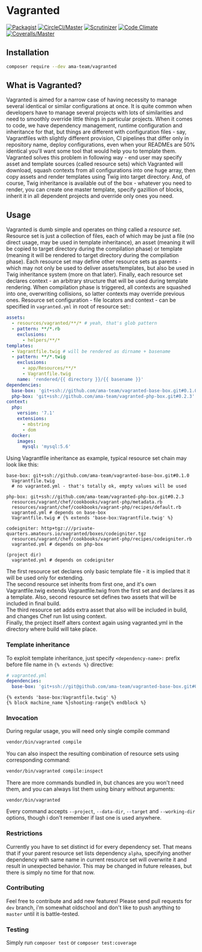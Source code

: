 # Vagranted

[![Packagist](https://img.shields.io/packagist/v/ama-team/vagranted.svg?style=flat-square)](https://packagist.org/packages/ama-team/vagranted)
[![CircleCI/Master](https://img.shields.io/circleci/project/github/ama-team/vagranted/master.svg?style=flat-square)](https://circleci.com/gh/ama-team/vagranted/tree/dev)
[![Scrutinizer](https://img.shields.io/scrutinizer/g/ama-team/vagranted.svg?style=flat-square)](https://scrutinizer-ci.com/g/ama-team/vagranted)
[![Code Climate](https://img.shields.io/codeclimate/github/ama-team/vagranted.svg?style=flat-square)](https://codeclimate.com/github/ama-team/vagranted)
[![Coveralls/Master](https://img.shields.io/coveralls/ama-team/vagranted/master.svg?style=flat-square)](https://coveralls.io/github/ama-team/vagranted?branch=master)

## Installation

```bash
composer require --dev ama-team/vagranted
```

## What is Vagranted?

Vagranted is aimed for a narrow case of having necessity to manage
several identical or similar configurations at once. It is quite common
when developers have to manage several projects with lots of 
similarities and need to smoothly override little things in particular
projects. When it comes to code, we have dependency management,
runtime configuration and inheritance for that, but things are 
different with configuration files - say, Vagrantfiles with slightly 
different provision, CI pipelines that differ only in repository name, 
deploy configurations, even when your READMEs are 50% identical you'll 
want some tool that would help you to template them. Vagranted solves 
this problem in following way - end user may specify asset and template
sources (called resource sets) which Vagranted will download, squash
contexts from all configurations into one huge array, then copy assets 
and render templates using Twig into target directory. And, of course,
Twig inheritance is available out of the box - whatever you need to 
render, you can create one master template, specify gazillion of 
blocks, inherit it in all dependent projects and override only ones you
need.

## Usage

Vagranted is dumb simple and operates on thing called a *resource set*.
Resource set is just a collection of files, each of which may be just a
file (no direct usage, may be used in template inheritance), an asset 
(meaning it will be copied to target directory during the compilation 
phase) or template (meaning it will be rendered to target directory 
during the compilation phase). Each resource set may define other 
resource sets as parents - which may not only be used to deliver 
assets/templates, but also be used in Twig inheritance system (more on 
that later). Finally, each resource set declares context - an arbitrary 
structure that will be used during template rendering. When compilation 
phase is triggered, all contexts are squashed into one, overwriting 
collisions, so latter contexts may override previous ones. Resource set 
configuration - file locators and context - can be specified in 
`vagranted.yml` in root of resource set::

```yml
assets:
  - resources/vagranted/**/* # yeah, that's glob pattern
  - pattern: **/*.rb
    exclusions: 
      - helpers/**/*
templates:
  - Vagrantfile.twig # will be rendered as dirname + basename
  - pattern: **/*.twig
    exclusions:
      - app/Resources/**/*
      - Vagrantfile.twig
    name: 'rendered/{{ directory }}/{{ basename }}'
dependencies:
  base-box: 'git+ssh://github.com/ama-team/vagranted-base-box.git#0.1.0'
  php-box: 'git+ssh://github.com/ama-team/vagranted-php-box.git#0.2.3'
context:
  php: 
    version: '7.1'
    extensions:
      - mbstring
      - dom
  docker:
    images:
      mysql: 'mysql:5.6'
```

Using Vagrantfile inheritance as example, typical resource set chain 
may look like this:

```
base-box: git+ssh://github.com/ama-team/vagranted-base-box.git#0.1.0
  Vagrantfile.twig
  # no vagranted.yml - that's totally ok, empty values will be used
  
php-box: git+ssh://github.com/ama-team/vagranted-php-box.git#0.2.3
  resources/vagrant/chef/cookbooks/vagrant-php/metadata.rb
  resources/vagrant/chef/cookbooks/vagrant-php/recipes/default.rb
  vagranted.yml # depends on base-box
  Vagrantfile.twig # {% extends 'base-box:Vagrantfile.twig' %}
  
codeigniter: http+tgz:///private-quarters.amateurs.io/vagranted/boxes/codeigniter.tgz
  resources/vagrant/chef/cookbooks/vagrant-php/recipes/codeigniter.rb
  vagranted.yml # depends on php-box
  
(project dir)
  vagranted.yml # depends on codeigniter
```

The first resource set declares only basic template file - it is 
implied that it will be used only for extending.  
The second resource set inherits from first one, and it's own 
Vagrantfile.twig extends Vagrantfile.twig from the first set and 
declares it as a template. Also, second resource set defines two assets
that will be included in final build.  
The third resource set adds extra asset that also will be included in
build, and changes Chef run list using context.  
Finally, the project itself alters context again using vagranted.yml in
the directory where build will take place.

### Template inheritance

To exploit template inheritance, just specify `<dependency-name>:`
prefix before file name in `{% extends %}` directive:

```yml
# vagranted.yml
dependencies:
  base-box: 'git+ssh://git@github.com/ama-team/vagranted-base-box.git#0.1.0'
```

```Vagrantfile.twig
{% extends 'base-box:Vagrantfile.twig' %}
{% block machine_name %}shooting-range{% endblock %}
```

### Invocation

During regular usage, you will need only single compile command

```bash
vendor/bin/vagranted compile
```

You can also inspect the resulting combination of resource sets using 
corresponding command:

```bash
vendor/bin/vagranted compile:inspect
```

There are more commands bundled in, but chances are you won't need 
them, and you can always list them using binary without arguments:

```
vendor/bin/vagranted
```

Every command accepts `--project`, `--data-dir`, `--target` and 
`--working-dir` options, though i don't remember if last one is used 
anywhere.

### Restrictions

Currently you have to set distinct id for every dependency set. That 
means that if your parent resource set lists dependency `alpha`, 
specifying another dependency with same name in current resource set 
will overwrite it and result in unexpected behavior. This may be 
changed in future releases, but there is simply no time for that now.

### Contributing

Feel free to contribute and add new features! Please send pull requests
for `dev` branch, i'm somewhat oldschool and don't like to push 
anything to `master` until it is battle-tested.

### Testing

Simply run `composer test` or `composer test:coverage`
